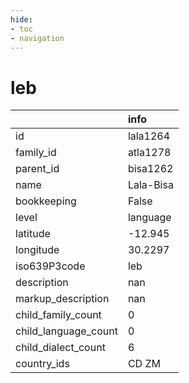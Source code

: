 ```yaml
---
hide:
- toc
- navigation
---
```

# leb
|                      | info      |
|:---------------------|:----------|
| id                   | lala1264  |
| family_id            | atla1278  |
| parent_id            | bisa1262  |
| name                 | Lala-Bisa |
| bookkeeping          | False     |
| level                | language  |
| latitude             | -12.945   |
| longitude            | 30.2297   |
| iso639P3code         | leb       |
| description          | nan       |
| markup_description   | nan       |
| child_family_count   | 0         |
| child_language_count | 0         |
| child_dialect_count  | 6         |
| country_ids          | CD ZM     |